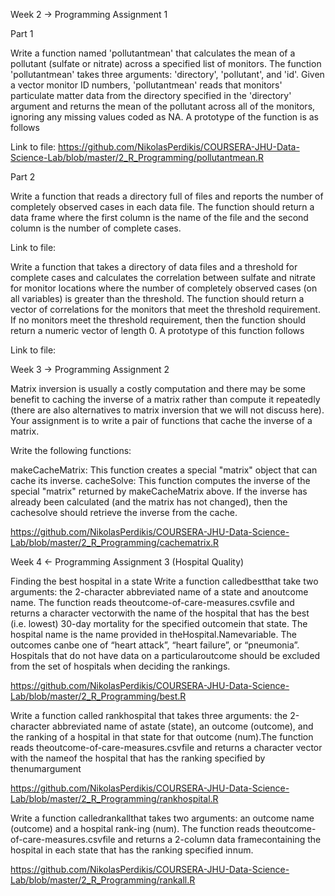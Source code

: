 Week 2 -> Programming Assignment 1 

Part 1

Write a function named 'pollutantmean' that calculates the mean of a pollutant (sulfate or nitrate) across a specified list of monitors. The function 'pollutantmean' takes three arguments: 'directory', 'pollutant', and 'id'. Given a vector monitor ID numbers, 'pollutantmean' reads that monitors' particulate matter data from the directory specified in the 'directory' argument and returns the mean of the pollutant across all of the monitors, ignoring any missing values coded as NA. A prototype of the function is as follows

Link to file: https://github.com/NikolasPerdikis/COURSERA-JHU-Data-Science-Lab/blob/master/2_R_Programming/pollutantmean.R

Part 2

Write a function that reads a directory full of files and reports the number of completely observed cases in each data file. The function should return a data frame where the first column is the name of the file and the second column is the number of complete cases.

Link to file: 

Write a function that takes a directory of data files and a threshold for complete cases and calculates the correlation between sulfate and nitrate for monitor locations where the number of completely observed cases (on all variables) is greater than the threshold. The function should return a vector of correlations for the monitors that meet the threshold requirement. If no monitors meet the threshold requirement, then the function should return a numeric vector of length 0. A prototype of this function follows

Link to file:

Week 3 -> Programming Assignment 2

Matrix inversion is usually a costly computation and there may be some benefit to caching the inverse of a matrix rather than compute it repeatedly (there are also alternatives to matrix inversion that we will not discuss here). Your assignment is to write a pair of functions that cache the inverse of a matrix.

Write the following functions:

makeCacheMatrix: This function creates a special "matrix" object that can cache its inverse.
cacheSolve: This function computes the inverse of the special "matrix" returned by makeCacheMatrix above. 
If the inverse has already been calculated (and the matrix has not changed), then the cachesolve should retrieve the inverse from the cache.

https://github.com/NikolasPerdikis/COURSERA-JHU-Data-Science-Lab/blob/master/2_R_Programming/cachematrix.R

Week 4 <- Programming Assignment 3 (Hospital Quality)

Finding the best hospital in a state
Write a function calledbestthat take two arguments:  the 2-character abbreviated name of a state and anoutcome name.  The function reads theoutcome-of-care-measures.csvfile and returns a character vectorwith  the  name  of  the  hospital  that  has  the  best  (i.e.   lowest)  30-day  mortality  for  the  specified  outcomein that state.  The hospital name is the name provided in theHospital.Namevariable.  The outcomes canbe one of “heart attack”, “heart failure”, or “pneumonia”.  Hospitals that do not have data on a particularoutcome should be excluded from the set of hospitals when deciding the rankings.

https://github.com/NikolasPerdikis/COURSERA-JHU-Data-Science-Lab/blob/master/2_R_Programming/best.R

Write a function called rankhospital that takes three arguments:  the 2-character abbreviated name of astate (state), an outcome (outcome), and the ranking of a hospital in that state for that outcome (num).The function reads theoutcome-of-care-measures.csvfile and returns a character vector with the nameof the hospital that has the ranking specified by thenumargument

https://github.com/NikolasPerdikis/COURSERA-JHU-Data-Science-Lab/blob/master/2_R_Programming/rankhospital.R

Write a function calledrankallthat takes two arguments: an outcome name (outcome) and a hospital rank-ing (num).  The function reads theoutcome-of-care-measures.csvfile and returns a 2-column data framecontaining the hospital in each state that has the ranking specified innum.  

https://github.com/NikolasPerdikis/COURSERA-JHU-Data-Science-Lab/blob/master/2_R_Programming/rankall.R
